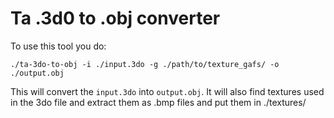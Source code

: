 # Ta .3d0 to .obj converter

To use this tool you do: 

```
./ta-3do-to-obj -i ./input.3do -g ./path/to/texture_gafs/ -o ./output.obj
```

This will convert the `input.3do` into `output.obj`. It will also find textures used in the 3do file and extract them as .bmp files and put them in ./textures/